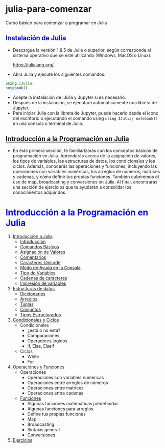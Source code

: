 # julia-para-comenzar
Curso básico para comenzar a programar en Julia
## <font color=blue>Instalación de Julia</font>
* Descargue la versión 1.8.5 de Julia o superior, según corresponda al sistema operativo que se esté utilizando (Windows, MacOS o Linux).

    https://julialang.org/

* Abra Julia y ejecute los siguientes comandos:

```Julia
using IJulia;
notebook()
```
* Acepte la instalación de IJulia y Jupyter si es necesario.
* Después de la instalación, se ejecutará automáticamente una libreta de Jupyter.
* Para iniciar Julia con la libreta de Jupyter, puede hacerlo desde el icono del escritorio o ejecutando el comando using `using IJulia; notebook()` en una consola o terminal de Julia.

## <font color=blue>[Introducción a la Programación en Julia](https://github.com/mrnolasco/julia-para-comenzar/blob/main/Notebook%2001%20-%20Introducci%C3%B3n%20a%20la%20Programaci%C3%B3n%20en%20Julia.ipynb)</font>

* En esta primera sección, te familiarizarás con los conceptos básicos de programación en Julia. Aprenderás acerca de la asignación de valores, los tipos de variables, las estructuras de datos, los condicionales y los ciclos. Además, conocerás las operaciones y funciones, incluyendo las operaciones con variables numéricas, los arreglos de números, matrices y cadenas, y cómo definir tus propias funciones. También cubriremos el uso de map, broadcasting y conversiones en Julia. Al final, encontrarás una sección de ejercicios que te ayudarán a consolidar los conocimientos adquiridos.
<a name="contenidos"></a>
# <font color=blue>Introducción a la Programación en Julia</font>
1. [Introducción a Julia](https://github.com/mrnolasco/julia-para-comenzar/blob/main/introduccion-a-julia.md)
    * [Introducción](https://github.com/mrnolasco/julia-para-comenzar/blob/main/introduccion-a-julia.md#introducci%C3%B3n-a-julia-)
    * [Comandos Básicos](https://github.com/mrnolasco/julia-para-comenzar/blob/main/introduccion-a-julia.md#comandos-b%C3%A1sicos)
    * [Asignación de Valores](https://github.com/mrnolasco/julia-para-comenzar/blob/main/introduccion-a-julia.md#asignaci%C3%B3n-de-valores)
    * [Comentarios](https://github.com/mrnolasco/julia-para-comenzar/blob/main/introduccion-a-julia.md#comentarios)
    * [Caracteres Unicode](https://github.com/mrnolasco/julia-para-comenzar/blob/main/introduccion-a-julia.md#caracteres-unicode)
    * [Modo de Ayuda en la Consola](https://github.com/mrnolasco/julia-para-comenzar/blob/main/introduccion-a-julia.md#modo-de-ayuda-en-la-consola)
    * [Tipo de Variables](https://github.com/mrnolasco/julia-para-comenzar/blob/main/introduccion-a-julia.md#tipo-de-variables)
    * [Cadenas de caracteres](https://github.com/mrnolasco/julia-para-comenzar/blob/main/introduccion-a-julia.md#cadenas-de-caracteres)
    * [Impresión de variables](https://github.com/mrnolasco/julia-para-comenzar/blob/main/introduccion-a-julia.md#impresi%C3%B3n-de-variables)
2. [Estructuras de datos](https://github.com/mrnolasco/julia-para-comenzar/blob/main/estructuras-de-datos.md)
    * [Diccionarios](https://github.com/mrnolasco/julia-para-comenzar/blob/main/estructuras-de-datos.md#diccionarios)
    * [Arreglos](https://github.com/mrnolasco/julia-para-comenzar/blob/main/estructuras-de-datos.md#arreglos)
    * [Tuplas](https://github.com/mrnolasco/julia-para-comenzar/blob/main/estructuras-de-datos.md#tuplas)
    * [Conjuntos](https://github.com/mrnolasco/julia-para-comenzar/blob/main/estructuras-de-datos.md#conjuntos)
    * [Tipos Estructurados](https://github.com/mrnolasco/julia-para-comenzar/blob/main/estructuras-de-datos.md#tipos-estructurados)
3. [Condicionales y Ciclos]()
    * Condicionales
        * ¿está o no está?
        * Comparaciones
        * Operadores lógicos
        * If, Else, Elseif
    * Ciclos
        * While
        * For       
4. [Operaciones y Funciones]()
    * Operaciones
        * Operaciones con variables numéricas
        * Operaciones entre arreglos de números
        * Operaciones entre matrices
        * Operaciones entre cadenas
    * [Funciones]()
        * Algunas funciones matemáticas predefinidas
        * Algunas funciones para arreglos
        * Define tus propias funciones
        * Map
        * Broadcasting
        * Sintaxis general
        * Conversiones
5. [Ejercicios]()
